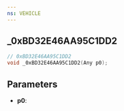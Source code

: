 ```yaml
---
ns: VEHICLE
---
```

## _0xBD32E46AA95C1DD2

```c
// 0xBD32E46AA95C1DD2
void _0xBD32E46AA95C1DD2(Any p0);
```


## Parameters
* **p0**: 


